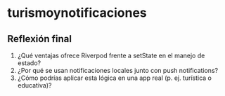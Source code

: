 # turismoynotificaciones

## Reflexión final

1. ¿Qué ventajas ofrece Riverpod frente a setState en el manejo de estado?
2. ¿Por qué se usan notificaciones locales junto con push notifications?
3. ¿Cómo podrías aplicar esta lógica en una app real (p. ej. turística o educativa)?


